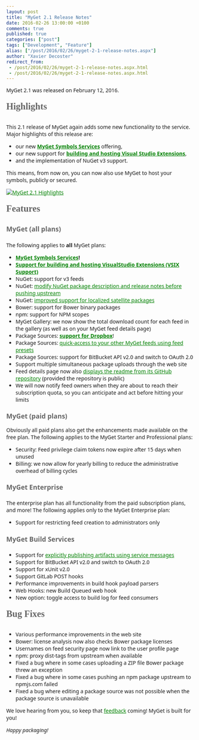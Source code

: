 ```yaml
---
layout: post
title: "MyGet 2.1 Release Notes"
date: 2016-02-26 13:00:00 +0100
comments: true
published: true
categories: ["post"]
tags: ["Development", "Feature"]
alias: ["/post/2016/02/26/myget-2-1-release-notes.aspx"]
author: "Xavier Decoster"
redirect_from:
 - /post/2016/02/26/myget-2-1-release-notes.aspx.html
 - /post/2016/02/26/myget-2-1-release-notes.aspx.html
---
```


<p style="font-family: 'Segoe UI', Arial, sans-serif;">MyGet 2.1 was released on February 12, 2016.</p><h3 id="Highlights" style="margin-top: 10px; margin-right: 0px; margin-left: 0px; font-family: 'Segoe UI Light'; font-weight: bold; line-height: 40px; color: rgb(102, 102, 102); text-rendering: optimizeLegibility; font-size: 24.5px;">Highlights</h3><p style="font-family: 'Segoe UI', Arial, sans-serif;">This 2.1 release of MyGet again adds some new functionality to the service. Major highlights of this release are:</p><ul style="padding: 0px; margin-right: 0px; margin-left: 25px; font-family: 'Segoe UI', Arial, sans-serif;"><li>our new&nbsp;<strong><a href="http://docs.myget.org/docs/reference/symbols" style="color: rgb(0, 128, 0);">MyGet Symbols Services</a></strong>&nbsp;offering,</li><li>our new support for&nbsp;<strong><a href="http://docs.myget.org/docs/walkthrough/getting-started-with-vsix" style="color: rgb(0, 128, 0);">building and hosting Visual Studio Extensions</a></strong>,</li><li>and the implementation of NuGet v3 support.</li></ul><p style="font-family: 'Segoe UI', Arial, sans-serif;">This means, from now on, you can now also use MyGet to host your symbols, publicly or secured.</p><p style="font-family: 'Segoe UI', Arial, sans-serif;"><a href="https://www.myget.org/" style="color: rgb(0, 128, 0);"><img src="http://docs.myget.org/docs/release-notes/Images/host%20your%20packages%20on%20myget.gif" alt="MyGet 2.1 Highlights" style="height: auto;"></a></p><h3 id="Features" style="margin-top: 10px; margin-right: 0px; margin-left: 0px; font-family: 'Segoe UI Light'; font-weight: bold; line-height: 40px; color: rgb(102, 102, 102); text-rendering: optimizeLegibility; font-size: 24.5px;">Features</h3><h4 id="MyGet_all_plans" style="margin-right: 0px; margin-left: 0px; font-family: 'Segoe UI', Arial, sans-serif; font-weight: bold; line-height: 20px; color: rgb(102, 102, 102); text-rendering: optimizeLegibility; font-size: 17.5px;">MyGet (all plans)</h4><p style="font-family: 'Segoe UI', Arial, sans-serif;">The following applies to&nbsp;<strong>all</strong>&nbsp;MyGet plans:</p><ul style="padding: 0px; margin-right: 0px; margin-left: 25px; font-family: 'Segoe UI', Arial, sans-serif;"><li><strong><a href="http://docs.myget.org/docs/reference/symbols" style="color: rgb(0, 128, 0);">MyGet Symbols Services</a>!</strong></li><li><strong><a href="http://docs.myget.org/docs/walkthrough/getting-started-with-vsix" style="color: rgb(0, 128, 0);">Support for building and hosting VisualStudio Extensions (VSIX Support)</a></strong></li><li>NuGet: support for v3 feeds</li><li>NuGet:&nbsp;<a href="/post/2015/01/13/modify-nuget-package-description-and-release-notes-before-pushing-upstream.aspx" style="color: rgb(0, 128, 0);">modify NuGet package description and release notes before pushing upstream</a></li><li>NuGet:&nbsp;<a href="/post/2016/01/14/improved-support-for-localized-satellite-nuget-packages.aspx" style="color: rgb(0, 128, 0);">improved support for localized satellite packages</a></li><li>Bower: support for Bower binary packages</li><li>npm: support for NPM scopes</li><li>MyGet Gallery: we now show the total download count for each feed in the gallery (as well as on your MyGet feed details page)</li><li>Package Sources:&nbsp;<strong><a href="/post/2016/02/11/Dropbox-as-a-package-source-for-NuGet-npm-Bower-and-VSIX-packages.aspx" style="color: rgb(0, 128, 0);">support for Dropbox</a></strong>!</li><li>Package Sources:&nbsp;<a href="/post/2015/12/12/adding-another-myget-feed-as-a-package-source-feed-presets.aspx" style="color: rgb(0, 128, 0);">quick-access to your other MyGet feeds using feed presets</a></li><li>Package Sources: support for BitBucket API v2.0 and switch to OAuth 2.0</li><li>Support multiple simultaneous package uploads through the web site</li><li>Feed details page now also&nbsp;<a href="/post/2015/10/21/Package-details-showing-GitHub-project-README.aspx" style="color: rgb(0, 128, 0);">displays the readme from its GitHub repository</a>&nbsp;(provided the repository is public)</li><li>We will now notify feed owners when they are about to reach their subscription quota, so you can anticipate and act before hitting your limits</li></ul><h3 id="MyGet_paid_plans" style="margin-right: 0px; margin-left: 0px; font-family: 'Segoe UI', Arial, sans-serif; font-weight: bold; line-height: 20px; color: rgb(102, 102, 102); text-rendering: optimizeLegibility; font-size: 17.5px;">MyGet (paid plans)</h3><p style="font-family: 'Segoe UI', Arial, sans-serif;">Obviously all paid plans also get the enhancements made available on the free plan. The following applies to the MyGet Starter and Professional plans:</p><ul style="padding: 0px; margin-right: 0px; margin-left: 25px; font-family: 'Segoe UI', Arial, sans-serif;"><li>Security: Feed privilege claim tokens now expire after 15 days when unused</li><li>Billing: we now allow for yearly billing to reduce the administrative overhead of billing cycles</li></ul><h4 id="MyGet_Enterprise" style="margin-right: 0px; margin-left: 0px; font-family: 'Segoe UI', Arial, sans-serif; font-weight: bold; line-height: 20px; color: rgb(102, 102, 102); text-rendering: optimizeLegibility; font-size: 17.5px;">MyGet Enterprise</h4><p style="font-family: 'Segoe UI', Arial, sans-serif;">The enterprise plan has all functionality from the paid subscription plans, and more! The following applies only to the MyGet Enterprise plan:</p><ul style="padding: 0px; margin-right: 0px; margin-left: 25px; font-family: 'Segoe UI', Arial, sans-serif;"><li>Support for restricting feed creation to administrators only</li></ul><h4 id="MyGet_Build_Services" style="margin-right: 0px; margin-left: 0px; font-family: 'Segoe UI', Arial, sans-serif; font-weight: bold; line-height: 20px; color: rgb(102, 102, 102); text-rendering: optimizeLegibility; font-size: 17.5px;">MyGet Build Services</h4><ul style="padding: 0px; margin-right: 0px; margin-left: 25px; font-family: 'Segoe UI', Arial, sans-serif;"><li>Support for&nbsp;<a href="http://docs.myget.org/docs/reference/build-services#Explicitly_publishing_a_package" style="color: rgb(0, 128, 0);">explicitly publishing artifacts using service messages</a></li><li>Support for BitBucket API v2.0 and switch to OAuth 2.0</li><li>Support for xUnit v2.0</li><li>Support GitLab POST hooks</li><li>Performance improvements in build hook payload parsers</li><li>Web Hooks: new Build Queued web hook</li><li>New option: toggle access to build log for feed consumers</li></ul><h3 id="Bug_Fixes" style="margin-top: 10px; margin-right: 0px; margin-left: 0px; font-family: 'Segoe UI Light'; font-weight: bold; line-height: 40px; color: rgb(102, 102, 102); text-rendering: optimizeLegibility; font-size: 24.5px;">Bug Fixes</h3><ul style="padding: 0px; margin-right: 0px; margin-left: 25px; font-family: 'Segoe UI', Arial, sans-serif;"><li>Various performance improvements in the web site</li><li>Bower: license analysis now also checks Bower package licenses</li><li>Usernames on feed security page now link to the user profile page</li><li>npm: proxy dist-tags from upstream when available</li><li>Fixed a bug where in some cases uploading a ZIP file Bower package threw an exception</li><li>Fixed a bug where in some cases pushing an npm package upstream to npmjs.com failed</li><li>Fixed a bug where editing a package source was not possible when the package source is unavailable</li></ul><p style="font-family: 'Segoe UI', Arial, sans-serif;">We love hearing from you, so keep that&nbsp;<a href="http://myget.uservoice.com/" style="color: rgb(0, 128, 0);">feedback</a>&nbsp;coming! MyGet is built for you!</p><p style="font-family: 'Segoe UI', Arial, sans-serif;"><em>Happy packaging!</em></p>

